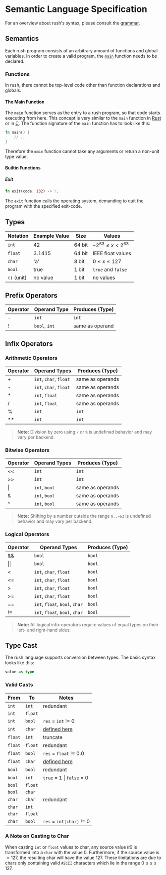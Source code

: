 # Semantic Language Specification

For an overview about rush's syntax, please consult the
[grammar](./grammar.ebnf).

## Semantics

Each rush program consists of an arbitrary amount of functions and global
variables. In order to create a valid program, the [`main`](#the-main-function)
function needs to be declared.

### Functions

In rush, there cannot be top-level code other than function declarations and
globals.

#### The Main Function

The `main` function serves as the entry to a rush program, so that code starts
executing from here. This concept is very similar to the `main` function in
[Rust](https://www.rust-lang.org/) or in
[C](https://en.wikipedia.org/wiki/C_(programming_language)). The function
signature of the `main` function has to look like this:

```rs
fn main() {
    // ...
}
```

Therefore the `main` function cannot take any arguments or return a non-unit
type value.

#### Builtin Functions

##### Exit

```rs
fn exit(code: i32) -> !;
```

The `exit` function calls the operating system, demanding to quit the program
with the specified exit-code.

## Types

| Notation    | Example Value | Size   | Values                         |
| ----------- | ------------- | ------ | ------------------------------ |
| `int`       | 42            | 64 bit | $- 2 ^{63} \le x \lt 2 ^ {63}$ |
| `float`     | 3.1415        | 64 bit | IEEE float values              |
| `char`      | 'a'           | 8 bit  | $0 \le x \le 127$              |
| `bool`      | true          | 1 bit  | `true` and `false`             |
| `()` (unit) | no value      | 1 bit  | no values                      |

## Prefix Operators

| Operator | Operand Type  | Produces (Type) |
| -------- | ------------- | --------------- |
| -        | `int`         | `int`           |
| !        | `bool`, `int` | same as operand |

## Infix Operators

### Arithmetic Operators

| Operator | Operand Types          | Produces (Type)  |
| -------- | ---------------------- | ---------------- |
| +        | `int`, `char`, `float` | same as operands |
| -        | `int`, `char`, `float` | same as operands |
| *        | `int`, `float`         | same as operands |
| /        | `int`, `float`         | same as operands |
| %        | `int`                  | `int`            |
| **       | `int`                  | `int`            |

> **Note:** Division by zero using `/` or `%` is undefined behavior and may vary
> per backend.

### Bitwise Operators

| Operator | Operand Types | Produces (Type)  |
| -------- | ------------- | ---------------- |
| <<       | `int`         | `int`            |
| >>       | `int`         | `int`            |
| \|       | `int`, `bool` | same as operands |
| \&       | `int`, `bool` | same as operands |
| \^       | `int`, `bool` | same as operands |

> **Note:** Shifting by a number outside the range `0..=63` is undefined
> behavior and may vary per backend.

### Logical Operators

| Operator | Operand Types                  | Produces (Type) |
| -------- | ------------------------------ | --------------- |
| &&       | `bool`                         | `bool`          |
| \|\|     | `bool`                         | `bool`          |
| <        | `int`, `char`, `float`         | `bool`          |
| <=       | `int`, `char`, `float`         | `bool`          |
| >        | `int`, `char`, `float`         | `bool`          |
| >=       | `int`, `char`, `float`         | `bool`          |
| ==       | `int`, `float`, `bool`, `char` | `bool`          |
| !=       | `int`, `float`, `bool`, `char` | `bool`          |

> **Note:** All logical infix operators require values of equal types on their
> left- and right-hand sides.

## Type Cast

The rush language supports conversion between types. The basic syntax looks like
this:

<!-- dprint-ignore -->
```rs
value as type
```

### Valid Casts

| From    | To      | Notes                                      |
| ------- | ------- | ------------------------------------------ |
| `int`   | `int`   | redundant                                  |
| `int`   | `float` |                                            |
| `int`   | `bool`  | `res` = `int` != 0                         |
| `int`   | `char`  | [defined here](#a-note-on-casting-to-char) |
| `float` | `int`   | truncate                                   |
| `float` | `float` | redundant                                  |
| `float` | `bool`  | `res` = `float` != 0.0                     |
| `float` | `char`  | [defined here](#a-note-on-casting-to-char) |
| `bool`  | `bool`  | redundant                                  |
| `bool`  | `int`   | `true` = 1 \| `false` = 0                  |
| `bool`  | `float` |                                            |
| `bool`  | `char`  |                                            |
| `char`  | `char`  | redundant                                  |
| `char`  | `int`   |                                            |
| `char`  | `float` |                                            |
| `char`  | `bool`  | `res` = `int(char)` != 0                   |

### A Note on Casting to Char

When casting `int` or `float` values to char, any source value $lt 0$ is
transformed into a `char` with the value $0$. Furthermore, if the source value
is $\gt127$, the resulting char will have the value $127$. These limitations are
due to chars only containing valid `ASCII` characters which lie in the range $0
\le x \le 127$.
